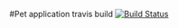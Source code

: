 #Pet application travis build
[![Build Status](https://travis-ci.org/Njaya2019/pet_app.svg?branch=master)](https://travis-ci.org/Njaya2019/pet_app)